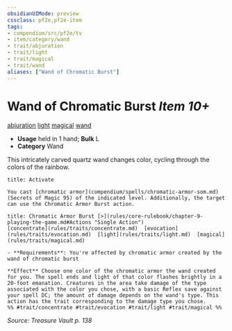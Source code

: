```yaml
---
obsidianUIMode: preview
cssclass: pf2e,pf2e-item
tags:
- compendium/src/pf2e/tv
- item/category/wand
- trait/abjuration
- trait/light
- trait/magical
- trait/wand
aliases: ["Wand of Chromatic Burst"]
---
```

# Wand of Chromatic Burst *Item 10+*  
[abjuration](rules/traits/abjuration.md)  [light](rules/traits/light.md)  [magical](rules/traits/magical.md)  [wand](rules/traits/wand.md)  

- **Usage** held in 1 hand; **Bulk** L
- **Category** Wand

This intricately carved quartz wand changes color, cycling through the colors of the rainbow.

```ad-embed-ability
title: Activate

You cast [chromatic armor](compendium/spells/chromatic-armor-som.md) (Secrets of Magic 95) of the indicated level. Additionally, the target can use the Chromatic Armor Burst action.
```

```ad-embed-ability
title: Chromatic Armor Burst [>](rules/core-rulebook/chapter-9-playing-the-game.md#Actions "Single Action")
[concentrate](rules/traits/concentrate.md)  [evocation](rules/traits/evocation.md)  [light](rules/traits/light.md)  [magical](rules/traits/magical.md)  

- **Requirements**: You're affected by chromatic armor created by the wand of chromatic burst

**Effect** Choose one color of the chromatic armor the wand created for you. The spell ends and light of that color flashes brightly in a 20-foot emanation. Creatures in the area take damage of the type associated with the color you chose, with a basic Reflex save against your spell DC; the amount of damage depends on the wand's type. This action has the trait corresponding to the damage type you chose.  
%% #trait/concentrate #trait/evocation #trait/light #trait/magical %%
```

*Source: Treasure Vault p. 138*